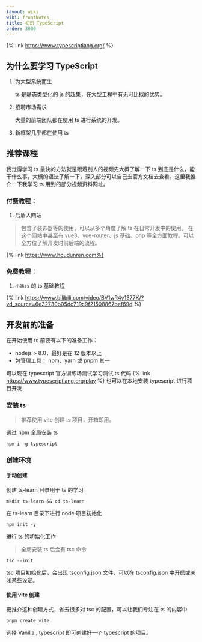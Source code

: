 ```yaml
---
layout: wiki
wiki: frontNotes
title: 初识 TypeScript
order: 3000
---
```


{% link https://www.typescriptlang.org/ %}

## 为什么要学习 TypeScript

1. 为大型系统而生

   ts 是静态类型化的 js 的超集，在大型工程中有无可比拟的优势。

2. 招聘市场需求

   大量的前端团队都在使用 ts 进行系统的开发。

3. 新框架几乎都在使用 ts

## 推荐课程

我觉得学习 ts 最快的方法就是跟着别人的视频先大概了解一下 ts 到底是什么，能干什么事，大概的语法了解一下，深入部分可以自己去官方文档去查看。这里我推介一下我学习 ts 用到的部分视频资料网址。

### 付费教程：

1. 后盾人网站

> 包含了装饰器等的使用，可以从多个角度了解 ts 在日常开发中的使用。
> 在这个网站中甚至有 vue3、vue-router、js 基础、php 等全方面教程。可以全方位了解开发时前后端的流程。

{% link https://www.houdunren.com%}

### 免费教程：

1. `小满zs` 的 ts 基础教程

{% link https://www.bilibili.com/video/BV1wR4y1377K/?vd_source=6e32730b05dc719c9f21598867bef69d %}

## 开发前的准备

在开始使用 ts 前要有以下的准备工作：

- nodejs > 8.0，最好是在 12 版本以上
- 包管理工具： npm、yarn 或 pnpm 其一

可以现在 typescript 官方训练场测试学习测试 ts 代码
{% link https://www.typescriptlang.org/play %}
也可以在本地安装 typescript 进行项目开发

### 安装 ts

> 推荐使用 vite 创建 ts 项目，开箱即用。

通过 npm 全局安装 ts

```shell
npm i -g typescript
```

### 创建环境

#### 手动创建

创建 ts-learn 目录用于 ts 的学习

```shell
mkdir ts-learn && cd ts-learn
```

在 ts-learn 目录下进行 node 项目初始化

```shell
npm init -y
```

进行 ts 的初始化工作

> 全局安装 ts 后会有 tsc 命令

```shell
tsc --init
```

tsc 项目初始化后，会出现 tsconfig.json 文件，可以在 tsconfig.json 中开启或关闭某些设定。

#### 使用 vite 创建

更推介这种创建方式，省去很多对 tsc 的配置，可以让我们专注在 ts 的内容中

```shell
pnpm create vite
```

选择 Vanilla , typescript 即可创建好一个 typescript 的项目。
